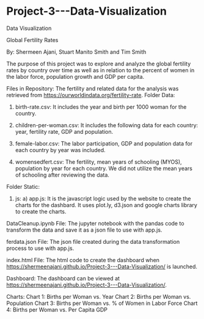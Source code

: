 # Project-3---Data-Visualization
Data Visualization

Global Fertility Rates

By: Shermeen Ajani, Stuart Manito Smith and Tim Smith

The purpose of this project was to explore and analyze the global fertility rates by country over time as well as in relation to the percent of women in the labor force, population growth and GDP per capita.  

Files in Repository: 
The fertility and related data for the analysis was retrieved from https://ourworldindata.org/fertility-rate.
  Folder Data: 
  1) birth-rate.csv: It includes the year and birth per 1000 woman for the country. 

  2) children-per-woman.csv: It includes the following data for each country:  year, fertility rate, GDP and population.

  3) female-labor.csv: The labor participation, GDP and population data for each country by year was included.

  4) womensedfert.csv: The fertility, mean years of schooling (MYOS), population by year for each country.  We did not utilize the mean years of schooling after reviewing the data.  

  Folder Static:
  1) js: 
    a) app.js: It is the javascript logic used by the website to create the charts for the dashbard.  It uses plot.ly, d3.json and google charts library to create the charts.
  
  DataCleanup.ipynb File: The jupyter notebook with the pandas code to transform the data and save it as a json file to use with app.js.
  
  ferdata.json File:  The json file created during the data transformation process to use with app.js.
  
  index.html File:  The html code to create the dashboard when https://shermeenajani.github.io/Project-3---Data-Visualization/ is launched.
  

Dashboard:
The dashboard can be viewed at https://shermeenajani.github.io/Project-3---Data-Visualization/.

  Charts:
  Chart 1: Births per Woman vs. Year
  Chart 2: Births per Woman vs. Population
  Chart 3: Births per Woman vs. % of Women in Labor Force
  Chart 4: Births per Woman vs. Per Capita GDP
  
  
